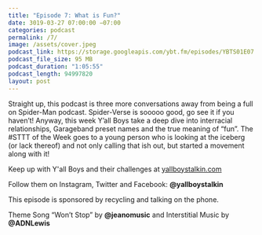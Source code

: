 ```yaml
---
title: "Episode 7: What is Fun?"
date: 3019-03-27 07:00:00 −07:00
categories: podcast
permalink: /7/
image: /assets/cover.jpeg
podcast_link: https://storage.googleapis.com/ybt.fm/episodes/YBTS01E07.mp3
podcast_file_size: 95 MB
podcast_duration: "1:05:55"
podcast_length: 94997820
layout: post
---
```


Straight up, this podcast is three more conversations away from being a full on Spider-Man podcast. Spider-Verse is sooooo good, go see it if you haven’t! Anyway, this week Y’all Boys take a deep dive into interracial relationships, Garageband preset names and the true meaning of “fun”. The #STTT of the Week goes to a young person who is looking at the iceberg (or lack thereof) and not only calling that ish out, but started a movement along with it! 

Keep up with Y'all Boys and their challenges at [yallboystalkin.com](https://yallboystalkin.com)

Follow them on Instagram, Twitter and Facebook: **@yallboystalkin**

This episode is sponsored by recycling and talking on the phone. 

Theme Song “Won’t Stop” by **@jeanomusic** and Interstitial Music by **@ADNLewis**